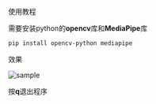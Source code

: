 使用教程

需要安装python的**opencv**库和**MediaPipe**库

```bash
pip install opencv-python mediapipe
```

效果

![sample](E:\python\homework\sample.png)

按**q**退出程序